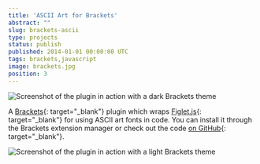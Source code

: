 ```yaml
---
title: 'ASCII Art for Brackets'
abstract: ""
slug: brackets-ascii
type: projects
status: publish
published: 2014-01-01 00:00:00 UTC
tags: brackets,javascript
image: brackets.jpg
position: 3
---
```


![Screenshot of the plugin in action with a dark Brackets
theme](https://farm3.staticflickr.com/2936/14066187607_8f29cbd6e2_b.jpg)

A [Brackets][1]{: target="_blank"} plugin which wraps [Figlet.js][2]{:
target="_blank"} for using ASCII art fonts in code. You can install it
through the Brackets extension manager or check out the code [on
GitHub][3]{: target="_blank"}.

![Screenshot of the plugin in action with a light Brackets
theme](https://farm6.staticflickr.com/5521/14252766175_81dc9754ba_b.jpg)



[1]: http://brackets.io/
[2]: https://github.com/patorjk/figlet.js
[3]: https://github.com/velvetkevorkian/BracketsAsciiFonts

